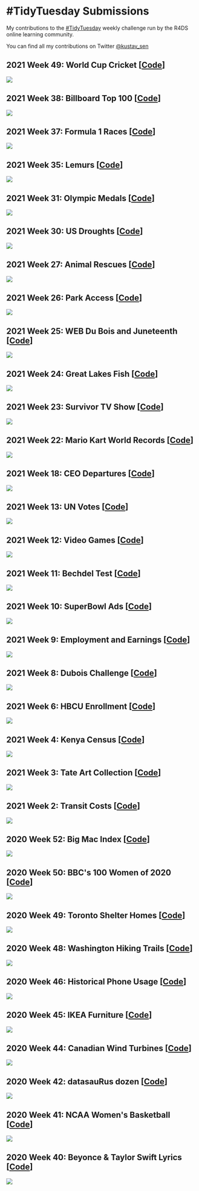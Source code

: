 <html>
  <h1>#TidyTuesday Submissions</h1>

  <p>My contributions to the <a href='https://github.com/rfordatascience/tidytuesday'>#TidyTuesday</a> weekly challenge run by the R4DS online learning community.</p>

  <p>You can find all my contributions on Twitter <a href="https://twitter.com/kustav_sen" target="_blank" class="fa fa-twitter"> @kustav_sen</a></p>
  
  <h2>2021 Week 49: World Cup Cricket [<a href="https://github.com/kaustavSen/tidytuesday/blob/master/2021/week_49.R" target="_blank">Code</a>]</h2>
  <img src="2021/plots/week_49.png">
  
  <h2>2021 Week 38: Billboard Top 100 [<a href="https://github.com/kaustavSen/tidytuesday/blob/master/2021/week_38.R" target="_blank">Code</a>]</h2>
  <img src="2021/plots/week_38.png">
  
  <h2>2021 Week 37: Formula 1 Races [<a href="https://github.com/kaustavSen/tidytuesday/blob/master/2021/week_37.R" target="_blank">Code</a>]</h2>
  <img src="2021/plots/week_37.png">
  
  <h2>2021 Week 35: Lemurs [<a href="https://github.com/kaustavSen/tidytuesday/blob/master/2021/week_35.R" target="_blank">Code</a>]</h2>
  <img src="2021/plots/week_35.png">
  
  <h2>2021 Week 31: Olympic Medals [<a href="https://github.com/kaustavSen/tidytuesday/blob/master/2021/week_31.R" target="_blank">Code</a>]</h2>
  <img src="2021/plots/week_31.png">
  
  <h2>2021 Week 30: US Droughts [<a href="https://github.com/kaustavSen/tidytuesday/blob/master/2021/week_30.R" target="_blank">Code</a>]</h2>
  <img src="2021/plots/week_30.png">
  
  <h2>2021 Week 27: Animal Rescues [<a href="https://github.com/kaustavSen/tidytuesday/blob/master/2021/week_27.R" target="_blank">Code</a>]</h2>
  <img src="2021/plots/week_27.png">
  
  <h2>2021 Week 26: Park Access [<a href="https://github.com/kaustavSen/tidytuesday/blob/master/2021/week_26.R" target="_blank">Code</a>]</h2>
  <img src="2021/plots/week_26.png">
  
  <h2>2021 Week 25: WEB Du Bois and Juneteenth [<a href="https://github.com/kaustavSen/tidytuesday/blob/master/2021/week_25.R" target="_blank">Code</a>]</h2>
  <img src="2021/plots/week_25.png">
  
  <h2>2021 Week 24: Great Lakes Fish [<a href="https://github.com/kaustavSen/tidytuesday/blob/master/2021/week_24.R" target="_blank">Code</a>]</h2>
  <img src="2021/plots/week_24.png">
  
  <h2>2021 Week 23: Survivor TV Show [<a href="https://github.com/kaustavSen/tidytuesday/blob/master/2021/week_23.R" target="_blank">Code</a>]</h2>
  <img src="2021/plots/week_23.png">
  
  <h2>2021 Week 22: Mario Kart World Records [<a href="https://github.com/kaustavSen/tidytuesday/blob/master/2021/week_22.R" target="_blank">Code</a>]</h2>
  <img src="2021/plots/week_22.png">
  
  <h2>2021 Week 18: CEO Departures [<a href="https://github.com/kaustavSen/tidytuesday/blob/master/2021/week_18.R" target="_blank">Code</a>]</h2>
  <img src="2021/plots/week_18.png">

  <h2>2021 Week 13: UN Votes [<a href="https://github.com/kaustavSen/tidytuesday/blob/master/2021/week_13.R" target="_blank">Code</a>]</h2>
  <img src="2021/plots/week_13.png">
  
  <h2>2021 Week 12: Video Games [<a href="https://github.com/kaustavSen/tidytuesday/blob/master/2021/week_12.R" target="_blank">Code</a>]</h2>
  <img src="2021/plots/week_12.png">

  <h2>2021 Week 11: Bechdel Test [<a href="https://github.com/kaustavSen/tidytuesday/blob/master/2021/week_11.R" target="_blank">Code</a>]</h2>
  <img src="2021/plots/week_11.png">

  <h2>2021 Week 10: SuperBowl Ads [<a href="https://github.com/kaustavSen/tidytuesday/blob/master/2021/week_10.R" target="_blank">Code</a>]</h2>
  <img src="2021/plots/week_10.png">

  <h2>2021 Week 9: Employment and Earnings [<a href="https://github.com/kaustavSen/tidytuesday/blob/master/2021/week_09.R" target="_blank">Code</a>]</h2>
  <img src="2021/plots/week_09.png">

  <h2>2021 Week 8: Dubois Challenge [<a href="https://github.com/kaustavSen/tidytuesday/blob/master/2021/week_08.R" target="_blank">Code</a>]</h2>
  <img src="2021/plots/week_08_final.png">

  <h2>2021 Week 6: HBCU Enrollment [<a href="https://github.com/kaustavSen/tidytuesday/blob/master/2021/week_06.R" target="_blank">Code</a>]</h2>
  <img src="2021/plots/week_06.png">

  <h2>2021 Week 4: Kenya Census [<a href="https://github.com/kaustavSen/tidytuesday/blob/master/2021/week_04.Rmd" target="_blank">Code</a>]</h2>
  <img src="2021/plots/week_04.png">
  
  <h2>2021 Week 3: Tate Art Collection [<a href="https://github.com/kaustavSen/tidytuesday/blob/master/2021/week_03.Rmd" target="_blank">Code</a>]</h2>
  <img src="2021/plots/week_03.png">
  
  <h2>2021 Week 2: Transit Costs [<a href="https://github.com/kaustavSen/tidytuesday/blob/master/2021/week_02.Rmd" target="_blank">Code</a>]</h2>
  <img src="2021/plots/week_02.png">
  
  <h2>2020 Week 52: Big Mac Index [<a href="https://github.com/kaustavSen/tidytuesday/blob/master/2020/week_52_big_mac.Rmd" target="_blank">Code</a>]</h2>
  <img src="2020/plots/week_52.png">
  
  <h2>2020 Week 50: BBC's 100 Women of 2020 [<a href="https://github.com/kaustavSen/tidytuesday/blob/master/2020/week_50_women_2020.R" target="_blank">Code</a>]</h2>
  <img src="2020/plots/week_50.png">
  
  <h2>2020 Week 49: Toronto Shelter Homes [<a href="https://github.com/kaustavSen/tidytuesday/blob/master/2020/week_49_toronto_shelters.Rmd" target="_blank">Code</a>]</h2>
  <img src="2020/plots/week_49.png">

  <h2>2020 Week 48: Washington Hiking Trails [<a href="https://github.com/kaustavSen/tidytuesday/blob/master/2020/week_48_washington_trails.Rmd" target="_blank">Code</a>]</h2>
  <img src="2020/plots/week_48.png">

  <h2>2020 Week 46: Historical Phone Usage [<a href="https://github.com/kaustavSen/tidytuesday/blob/master/2020/week_46_historical_phones.html" target="_blank">Code</a>]</h2>
  <img src="2020/plots/week_46.png">

  <h2>2020 Week 45: IKEA Furniture [<a href="https://github.com/kaustavSen/tidytuesday/blob/master/2020/week_45_ikea_furniture.Rmd" target="_blank">Code</a>]</h2>
  <img src="2020/plots/week_45.png">

  <h2>2020 Week 44: Canadian Wind Turbines [<a href="https://github.com/kaustavSen/tidytuesday/blob/master/2020/week_44_wind_turbines.Rmd" target="_blank">Code</a>]</h2>
  <img src="2020/plots/week_44.png">

  <h2>2020 Week 42: datasauRus dozen [<a href="https://github.com/kaustavSen/tidytuesday/blob/master/2020/week_42_datasaurus.Rmd" target="_blank">Code</a>]</h2>
  <img src="2020/plots/week_42.png">

  <h2>2020 Week 41: NCAA Women's Basketball [<a href="https://github.com/kaustavSen/tidytuesday/blob/master/2020/week_41_ncaa.Rmd" target="_blank">Code</a>]</h2>
  <img src="2020/plots/week_41.png">

  <h2>2020 Week 40: Beyonce & Taylor Swift Lyrics [<a href="https://github.com/kaustavSen/tidytuesday/blob/master/2020/week_40_Taylor_Swift_and_Beyonce.Rmd" target="_blank">Code</a>]</h2>
  <img src="2020/plots/week_40.png">

</html>
